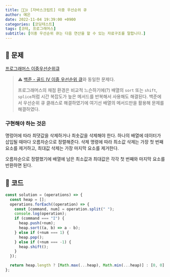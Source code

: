 ```yaml
---
title: 🏄🏻‍♀️ [자바스크립트] 이중 우선순위 큐
author: 예은
date: 2022-11-04 19:39:00 +0900
categories: [코딩테스트]
tags: [코테, 프로그래머스]
subtitle: [이중 우선순위 큐는 다음 연산을 할 수 있는 자료구조를 말합니다.]
---
```


## 📄 문제

[프로그래머스 이중우선순위큐](https://school.programmers.co.kr/learn/courses/30/lessons/42628)

> ⚠️ [백준 - 골드 IV 이중 우선순위 큐](https://www.acmicpc.net/problem/7662)와 동일한 문제다.
>
> 프로그래머스의 채점 환경은 비교적 느슨하기에(?) 배열의 `sort` 또는 `shift`, `splice`처럼 시간 복잡도가 높은 메서드를 반복해서 사용해도 해결된다.
> 백준에서 우선순위 큐 클래스로 해결하였기에 여기선 배열의 메서드만을 활용해 문제를 해결하였다.

### 구현해야 하는 것은

명렁어에 따라 최댓값을 삭제하거나 최솟값을 삭제해야 한다. 하나의 배열에 데이터가 삽입될 때마다 오름차순으로 정렬해준다. 삭제 명령에 따라 최소값 삭제는 가장 첫 번째 요소를 제거하고, 최대값 삭제는 가장 마지막 요소를 제거한다.

오름차순으로 정렬했기에 배열에 남은 최소값과 최대값은 각각 첫 번째와 마지막 요소를 반환하면 된다.

## 🏹 코드

```javascript
const solution = (operations) => {
  const heap = [];
  operations.forEach((operation) => {
    const [command, num] = operation.split(" ");
    console.log(operation);
    if (command === "I") {
      heap.push(+num);
      heap.sort((a, b) => a - b);
    } else if (+num === 1) {
      heap.pop();
    } else if (+num === -1) {
      heap.shift();
    }
  });

  return heap.length ? [Math.max(...heap), Math.min(...heap)] : [0, 0];
};
```
